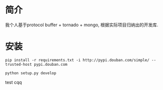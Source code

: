 # 简介 #
  
  我个人基于protocol buffer + tornado + mongo, 根据实际项目归纳出的开发库.


# 安装 # 

    pip install -r requirements.txt -i http://pypi.douban.com/simple/ --trusted-host pypi.douban.com
    
    python setup.py develop
    

test cqq



 
      
  